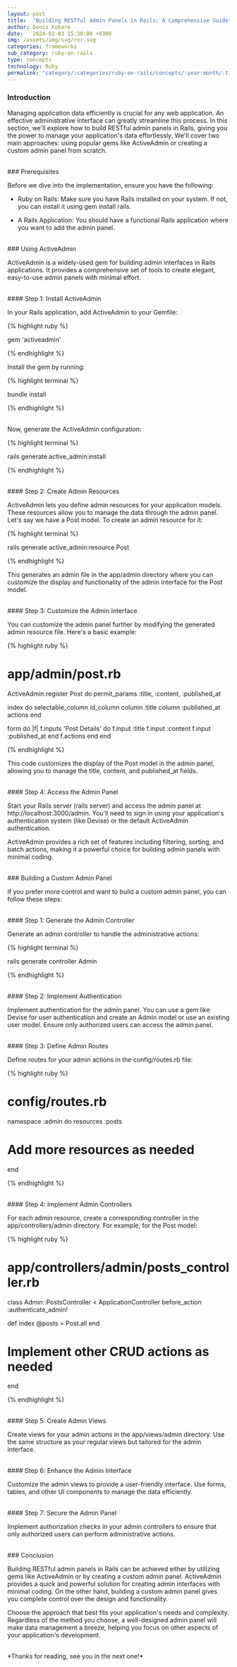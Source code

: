 ```yaml
---
layout: post
title:  "Building RESTful Admin Panels in Rails: A Comprehensive Guide"
author: Denis Kobare
date:   2024-03-03 15:30:00 +0300
img: /assets/img/svg/ror.svg
categories: frameworks
sub_category: ruby-on-rails
type: concepts
technology: Ruby
permalink: "category/:categories/ruby-on-rails/concepts/:year:month/:title"
---
```



### Introduction

Managing application data efficiently is crucial for any web application. An 
effective administrative interface can greatly streamline this process. In this 
section, we'll explore how to build RESTful admin panels in Rails, giving you 
the power to manage your application's data effortlessly. We'll cover two main 
approaches: using popular gems like ActiveAdmin or creating a custom admin panel 
from scratch.


<br>
### Prerequisites

Before we dive into the implementation, ensure you have the following:

- Ruby on Rails: Make sure you have Rails installed on your system. If not, you 
can install it using gem install rails.

- A Rails Application: You should have a functional Rails application where you 
want to add the admin panel.



<br>
### Using ActiveAdmin

ActiveAdmin is a widely-used gem for building admin interfaces in Rails 
applications. It provides a comprehensive set of tools to create elegant, 
easy-to-use admin panels with minimal effort.


<br>
#### Step 1: Install ActiveAdmin

In your Rails application, add ActiveAdmin to your Gemfile:

{% highlight ruby %}

gem 'activeadmin'

{% endhighlight %}


Install the gem by running:

{% highlight terminal %}

bundle install

{% endhighlight %}


<br>
Now, generate the ActiveAdmin configuration:

{% highlight terminal %}

rails generate active_admin:install

{% endhighlight %}



<br>
#### Step 2: Create Admin Resources

ActiveAdmin lets you define admin resources for your application models. These 
resources allow you to manage the data through the admin panel. Let's say we 
have a Post model. To create an admin resource for it:

{% highlight terminal %}

rails generate active_admin:resource Post

{% endhighlight %}


This generates an admin file in the app/admin directory where you can customize 
the display and functionality of the admin interface for the Post model.



<br>
#### Step 3: Customize the Admin Interface

You can customize the admin panel further by modifying the generated admin 
resource file. Here's a basic example:

{% highlight ruby %}

# app/admin/post.rb

ActiveAdmin.register Post do
  permit_params :title, :content, :published_at

  index do
    selectable_column
    id_column
    column :title
    column :published_at
    actions
  end

  form do |f|
    f.inputs 'Post Details' do
      f.input :title
      f.input :content
      f.input :published_at
    end
    f.actions
  end
end

{% endhighlight %}


This code customizes the display of the Post model in the admin panel, allowing 
you to manage the title, content, and published_at fields.



<br>
#### Step 4: Access the Admin Panel

Start your Rails server (rails server) and access the admin panel at 
http://localhost:3000/admin. You'll need to sign in using your application's 
authentication system (like Devise) or the default ActiveAdmin authentication.

ActiveAdmin provides a rich set of features including filtering, sorting, and 
batch actions, making it a powerful choice for building admin panels with 
minimal coding.



<br>
### Building a Custom Admin Panel

If you prefer more control and want to build a custom admin panel, you can 
follow these steps:

<br>
#### Step 1: Generate the Admin Controller

Generate an admin controller to handle the administrative actions:

{% highlight terminal %}

rails generate controller Admin

{% endhighlight %}



<br>
#### Step 2: Implement Authentication

Implement authentication for the admin panel. You can use a gem like Devise for 
user authentication and create an Admin model or use an existing user model. 
Ensure only authorized users can access the admin panel.



<br>
#### Step 3: Define Admin Routes

Define routes for your admin actions in the config/routes.rb file:

{% highlight ruby %}

# config/routes.rb

namespace :admin do
  resources :posts
  # Add more resources as needed
end

{% endhighlight %}



<br>
#### Step 4: Implement Admin Controllers

For each admin resource, create a corresponding controller in the 
app/controllers/admin directory. For example, for the Post model:

{% highlight ruby %}

# app/controllers/admin/posts_controller.rb

class Admin::PostsController < ApplicationController
  before_action :authenticate_admin!
  
  def index
    @posts = Post.all
  end

  # Implement other CRUD actions as needed
end

{% endhighlight %}


<br>
#### Step 5: Create Admin Views

Create views for your admin actions in the app/views/admin directory. Use the 
same structure as your regular views but tailored for the admin interface.


<br>
#### Step 6: Enhance the Admin Interface

Customize the admin views to provide a user-friendly interface. Use forms, 
tables, and other UI components to manage the data efficiently.


<br>
#### Step 7: Secure the Admin Panel

Implement authorization checks in your admin controllers to ensure that only 
authorized users can perform administrative actions.



<br>
### Conclusion

Building RESTful admin panels in Rails can be achieved either by utilizing gems 
like ActiveAdmin or by creating a custom admin panel. ActiveAdmin provides a 
quick and powerful solution for creating admin interfaces with minimal coding. 
On the other hand, building a custom admin panel gives you complete control over 
the design and functionality.

Choose the approach that best fits your application's needs and complexity. 
Regardless of the method you choose, a well-designed admin panel will make data 
management a breeze, helping you focus on other aspects of your application's 
development.



<br>
*Thanks for reading, see you in the next one!*
